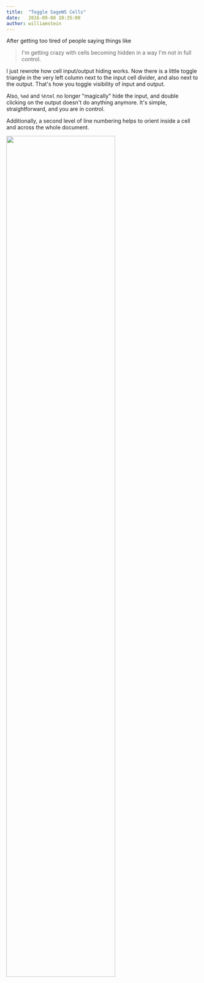 ```yaml
---
title:  "Toggle SageWS Cells"
date:   2016-09-08 10:35:00
author: williamstein
---
```


After getting too tired of people saying things like

> I'm getting crazy with cells becoming hidden in a way I'm not in full control.

I just rewrote how cell input/output hiding works.  Now there is a
little toggle triangle in the very left column next to the input cell
divider, and also next to the output.  That's how you toggle
visibility of input and output.

Also, `%md` and `%html` no longer "magically" hide the input,
and double clicking on the output doesn't do anything anymore.
It's simple, straightforward, and you are in control.

Additionally, a second level of line numbering helps to orient inside a cell and across the whole document.

<img src="{{ '/img/smc-sagews-cell-toggle-2.png' | prepend: site.baseurl }}" style="width:75%" >

